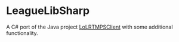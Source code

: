 LeagueLibSharp
==============

A C# port of the Java project [LoLRTMPSClient][0] with some additional functionality. 

[0]: http://code.google.com/p/lolrtmpsclient/